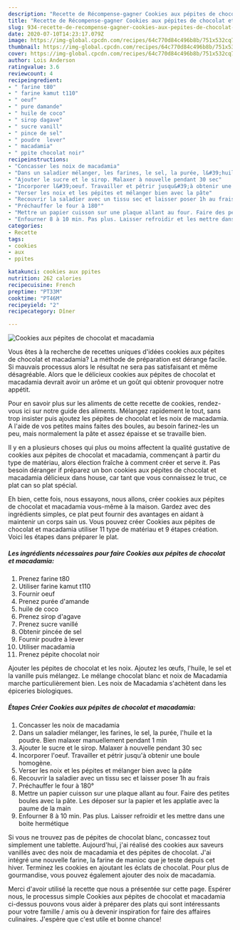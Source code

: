 ```yaml
---
description: "Recette de Récompense-gagner Cookies aux pépites de chocolat et macadamia"
title: "Recette de Récompense-gagner Cookies aux pépites de chocolat et macadamia"
slug: 934-recette-de-recompense-gagner-cookies-aux-pepites-de-chocolat-et-macadamia
date: 2020-07-10T14:23:17.079Z
image: https://img-global.cpcdn.com/recipes/64c770d84c496b8b/751x532cq70/cookies-aux-pepites-de-chocolat-et-macadamia-photo-principale-de-la-recette.jpg
thumbnail: https://img-global.cpcdn.com/recipes/64c770d84c496b8b/751x532cq70/cookies-aux-pepites-de-chocolat-et-macadamia-photo-principale-de-la-recette.jpg
cover: https://img-global.cpcdn.com/recipes/64c770d84c496b8b/751x532cq70/cookies-aux-pepites-de-chocolat-et-macadamia-photo-principale-de-la-recette.jpg
author: Lois Anderson
ratingvalue: 3.6
reviewcount: 4
recipeingredient:
- " farine t80"
- " farine kamut t110"
- " oeuf"
- " pure damande"
- " huile de coco"
- " sirop dagave"
- " sucre vanill"
- " pince de sel"
- " poudre  lever"
- " macadamia"
- " ppite chocolat noir"
recipeinstructions:
- "Concasser les noix de macadamia"
- "Dans un saladier mélanger, les farines, le sel, la purée, l&#39;huile et la poudre. Bien malaxer manuellement pendant 1 min"
- "Ajouter le sucre et le sirop. Malaxer à nouvelle pendant 30 sec"
- "Incorporer l&#39;oeuf. Travailler et pétrir jusqu&#39;à obtenir une boule homogène."
- "Verser les noix et les pépites et mélanger bien avec la pâte"
- "Recouvrir la saladier avec un tissu sec et laisser poser 1h au frais"
- "Préchauffer le four à 180°"
- "Mettre un papier cuisson sur une plaque allant au four. Faire des petites boules avec la pâte. Les déposer sur la papier et les applatie avec la paume de la main"
- "Enfourner 8 à 10 min. Pas plus. Laisser refroidir et les mettre dans une boite hermétique"
categories:
- Recette
tags:
- cookies
- aux
- ppites

katakunci: cookies aux ppites 
nutrition: 262 calories
recipecuisine: French
preptime: "PT33M"
cooktime: "PT46M"
recipeyield: "2"
recipecategory: Dîner

---
```



![Cookies aux pépites de chocolat et macadamia](https://img-global.cpcdn.com/recipes/64c770d84c496b8b/751x532cq70/cookies-aux-pepites-de-chocolat-et-macadamia-photo-principale-de-la-recette.jpg)

Vous êtes à la recherche de recettes uniques d'idées cookies aux pépites de chocolat et macadamia? La méthode de préparation est dérange facile. Si mauvais processus alors le résultat ne sera pas satisfaisant et même désagréable. Alors que le délicieux cookies aux pépites de chocolat et macadamia devrait avoir un arôme et un goût qui obtenir provoquer notre appétit.

Pour en savoir plus sur les aliments de cette recette de cookies, rendez-vous ici sur notre guide des aliments. Mélangez rapidement le tout, sans trop insister puis ajoutez les pépites de chocolat et les noix de macadamia. A l&#39;aide de vos petites mains faites des boules, au besoin farinez-les un peu, mais normalement la pâte et assez épaisse et se travaille bien.

Il y en a plusieurs choses qui plus ou moins affectent la qualité gustative de cookies aux pépites de chocolat et macadamia, commençant à partir du type de matériau, alors élection fraîche à comment créer et serve it. Pas besoin déranger if préparez un bon cookies aux pépites de chocolat et macadamia délicieux dans house, car tant que vous connaissez le truc, ce plat can so plat spécial.


Eh bien, cette fois, nous essayons, nous allons, créer cookies aux pépites de chocolat et macadamia vous-même à la maison. Gardez avec des ingrédients simples, ce plat peut fournir des avantages en aidant à maintenir un corps sain us. Vous pouvez créer Cookies aux pépites de chocolat et macadamia utiliser 11 type de matériau et 9 étapes création. Voici les étapes dans préparer le plat.

<!--inarticleads1-->

##### Les ingrédients nécessaires pour faire Cookies aux pépites de chocolat et macadamia:

1. Prenez  farine t80
1. Utiliser  farine kamut t110
1. Fournir  oeuf
1. Prenez  purée d&#39;amande
1.   huile de coco
1. Prenez  sirop d&#39;agave
1. Prenez  sucre vanillé
1. Obtenir  pincée de sel
1. Fournir  poudre à lever
1. Utiliser  macadamia
1. Prenez  pépite chocolat noir


Ajouter les pépites de chocolat et les noix. Ajoutez les œufs, l&#39;huile, le sel et la vanille puis mélangez. Le mélange chocolat blanc et noix de Macadamia marche particulièrement bien. Les noix de Macadamia s&#39;achètent dans les épiceries biologiques. 

<!--inarticleads2-->

##### Étapes Créer Cookies aux pépites de chocolat et macadamia:

1. Concasser les noix de macadamia
1. Dans un saladier mélanger, les farines, le sel, la purée, l&#39;huile et la poudre. Bien malaxer manuellement pendant 1 min
1. Ajouter le sucre et le sirop. Malaxer à nouvelle pendant 30 sec
1. Incorporer l&#39;oeuf. Travailler et pétrir jusqu&#39;à obtenir une boule homogène.
1. Verser les noix et les pépites et mélanger bien avec la pâte
1. Recouvrir la saladier avec un tissu sec et laisser poser 1h au frais
1. Préchauffer le four à 180°
1. Mettre un papier cuisson sur une plaque allant au four. Faire des petites boules avec la pâte. Les déposer sur la papier et les applatie avec la paume de la main
1. Enfourner 8 à 10 min. Pas plus. Laisser refroidir et les mettre dans une boite hermétique


Si vous ne trouvez pas de pépites de chocolat blanc, concassez tout simplement une tablette. Aujourd&#39;hui, j&#39;ai réalisé des cookies aux saveurs vanillés avec des noix de macadamia et des pépites de chocolat. J&#39;ai intégré une nouvelle farine, la farine de manioc que je teste depuis cet hiver. Terminez les cookies en ajoutant les éclats de chocolat. Pour plus de gourmandise, vous pouvez également ajouter des noix de macadamia. 


Merci d'avoir utilisé la recette que nous a présentée sur cette page. Espérer nous, le processus simple Cookies aux pépites de chocolat et macadamia ci-dessus pouvons vous aider à préparer des plats qui sont intéressants pour votre famille / amis ou à devenir inspiration for faire des affaires culinaires. J'espère que c'est utile et bonne chance!
